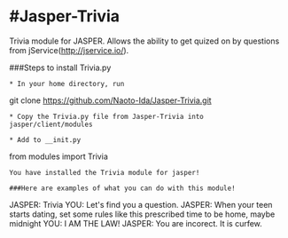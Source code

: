 #Jasper-Trivia
==============

Trivia module for JASPER.
Allows the ability to get quized on by questions from jService(http://jservice.io/).

###Steps to install Trivia.py
```
* In your home directory, run
```
git clone https://github.com/Naoto-Ida/Jasper-Trivia.git
```
* Copy the Trivia.py file from Jasper-Trivia into jasper/client/modules

* Add to __init.py
```
from modules import Trivia
```
You have installed the Trivia module for jasper!

###Here are examples of what you can do with this module!
```
JASPER: Trivia
YOU: Let's find you a question.
JASPER: When your teen starts dating, set some rules like this prescribed time to be home, maybe midnight 
YOU: I AM THE LAW!
JASPER: You are incorect. It is curfew.
```
